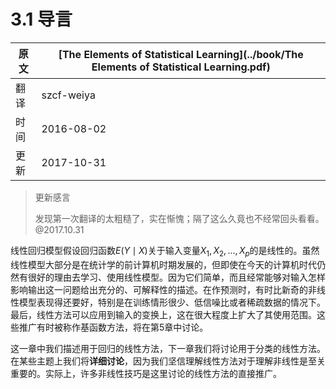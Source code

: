 # 3.1 导言

原文     | [The Elements of Statistical Learning](../book/The Elements of Statistical Learning.pdf)
      ---|---
翻译     | szcf-weiya
时间     | 2016-08-02
更新 | 2017-10-31

> 更新感言
>
> 发现第一次翻译的太粗糙了，实在惭愧；隔了这么久竟也不经常回头看看。@2017.10.31

线性回归模型假设回归函数$E(Y\mid X)$关于输入变量$X_1,X_2,\ldots,X_p$的是线性的。虽然线性模型大部分是在统计学的前计算机时期发展的，但即使在今天的计算机时代仍然有很好的理由去学习、使用线性模型。因为它们简单，而且经常能够对输入怎样影响输出这一问题给出充分的、可解释性的描述。在作预测时，有时比新奇的非线性模型表现得还要好，特别是在训练情形很少、低信噪比或者稀疏数据的情况下。最后，线性方法可以应用到输入的变换上，这在很大程度上扩大了其使用范围。这些推广有时被称作基函数方法，将在第5章中讨论。

这一章中我们描述用于回归的线性方法，下一章我们将讨论用于分类的线性方法。在某些主题上我们将**详细讨论**，因为我们坚信理解线性方法对于理解非线性是至关重要的。实际上，许多非线性技巧是这里讨论的线性方法的直接推广。
